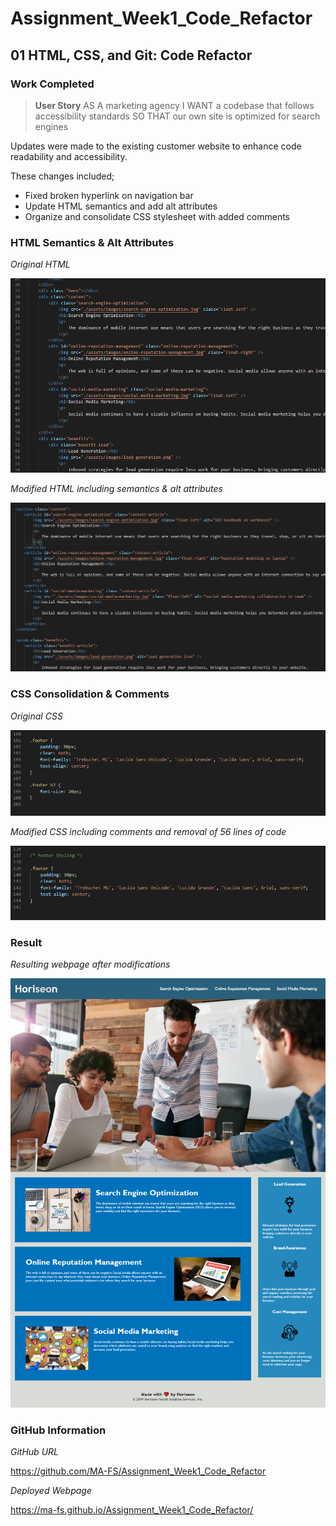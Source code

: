 # Assignment_Week1_Code_Refactor

## 01 HTML, CSS, and Git: Code Refactor

### **Work Completed**

> **User Story** 
AS A marketing agency
I WANT a codebase that follows accessibility standards
SO THAT our own site is optimized for search engines

Updates were made to the existing customer website to enhance code readability and accessibility.

These changes included;
*   Fixed broken hyperlink on navigation bar
*   Update HTML semantics and add alt attributes
*   Organize and consolidate CSS stylesheet with added comments


### **HTML Semantics & Alt Attributes**

*Original HTML*

![Original HTML Code.](./Assets/images/html-before.png)

*Modified HTML including semantics & alt attributes*

![Modified HTML Code.](./Assets/images/html-semantics.png)

### **CSS Consolidation & Comments**

*Original CSS*

![Original CSS Code.](./Assets/images/css-before.png)

*Modified CSS including comments and removal of 56 lines of code*

![Original CSS Code.](./Assets/images/css-consolidation.png)

### **Result**

*Resulting webpage after modifications*

![Original CSS Code.](./Assets/images/01-html-css-git-homework-complete.png)

### **GitHub Information**

*GitHub URL*

https://github.com/MA-FS/Assignment_Week1_Code_Refactor

*Deployed Webpage*

https://ma-fs.github.io/Assignment_Week1_Code_Refactor/


